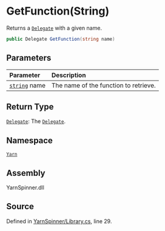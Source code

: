 # GetFunction\(String\)

Returns a [`Delegate`](https://docs.microsoft.com/dotnet/api/System.Delegate) with a given name.

```csharp
public Delegate GetFunction(string name)
```

## Parameters

| Parameter | Description |
| :--- | :--- |
| [`string`](https://docs.microsoft.com/dotnet/api/System.String) name | The name of the function to retrieve. |

## Return Type

[`Delegate`](https://docs.microsoft.com/dotnet/api/System.Delegate): The [`Delegate`](https://docs.microsoft.com/dotnet/api/System.Delegate).

## Namespace

[`Yarn`](../)

## Assembly

YarnSpinner.dll

## Source

Defined in [YarnSpinner/Library.cs](https://github.com/YarnSpinnerTool/YarnSpinner//blob/develop/YarnSpinner/Library.cs#L29), line 29.

